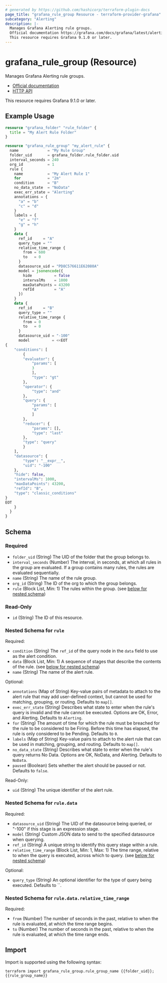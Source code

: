 ```yaml
---
# generated by https://github.com/hashicorp/terraform-plugin-docs
page_title: "grafana_rule_group Resource - terraform-provider-grafana"
subcategory: "Alerting"
description: |-
  Manages Grafana Alerting rule groups.
  Official documentation https://grafana.com/docs/grafana/latest/alerting/alerting-rulesHTTP API https://grafana.com/docs/grafana/latest/developers/http_api/alerting_provisioning/#alert-rules
  This resource requires Grafana 9.1.0 or later.
---
```


# grafana_rule_group (Resource)

Manages Grafana Alerting rule groups.

* [Official documentation](https://grafana.com/docs/grafana/latest/alerting/alerting-rules)
* [HTTP API](https://grafana.com/docs/grafana/latest/developers/http_api/alerting_provisioning/#alert-rules)

This resource requires Grafana 9.1.0 or later.

## Example Usage

```terraform
resource "grafana_folder" "rule_folder" {
  title = "My Alert Rule Folder"
}

resource "grafana_rule_group" "my_alert_rule" {
  name             = "My Rule Group"
  folder_uid       = grafana_folder.rule_folder.uid
  interval_seconds = 240
  org_id           = 1
  rule {
    name           = "My Alert Rule 1"
    for            = "2m"
    condition      = "B"
    no_data_state  = "NoData"
    exec_err_state = "Alerting"
    annotations = {
      "a" = "b"
      "c" = "d"
    }
    labels = {
      "e" = "f"
      "g" = "h"
    }
    data {
      ref_id     = "A"
      query_type = ""
      relative_time_range {
        from = 600
        to   = 0
      }
      datasource_uid = "PD8C576611E62080A"
      model = jsonencode({
        hide          = false
        intervalMs    = 1000
        maxDataPoints = 43200
        refId         = "A"
      })
    }
    data {
      ref_id     = "B"
      query_type = ""
      relative_time_range {
        from = 0
        to   = 0
      }
      datasource_uid = "-100"
      model          = <<EOT
{
    "conditions": [
        {
        "evaluator": {
            "params": [
            3
            ],
            "type": "gt"
        },
        "operator": {
            "type": "and"
        },
        "query": {
            "params": [
            "A"
            ]
        },
        "reducer": {
            "params": [],
            "type": "last"
        },
        "type": "query"
        }
    ],
    "datasource": {
        "type": "__expr__",
        "uid": "-100"
    },
    "hide": false,
    "intervalMs": 1000,
    "maxDataPoints": 43200,
    "refId": "B",
    "type": "classic_conditions"
}
EOT
    }
  }
}
```

<!-- schema generated by tfplugindocs -->
## Schema

### Required

- `folder_uid` (String) The UID of the folder that the group belongs to.
- `interval_seconds` (Number) The interval, in seconds, at which all rules in the group are evaluated. If a group contains many rules, the rules are evaluated sequentially.
- `name` (String) The name of the rule group.
- `org_id` (String) The ID of the org to which the group belongs.
- `rule` (Block List, Min: 1) The rules within the group. (see [below for nested schema](#nestedblock--rule))

### Read-Only

- `id` (String) The ID of this resource.

<a id="nestedblock--rule"></a>
### Nested Schema for `rule`

Required:

- `condition` (String) The `ref_id` of the query node in the `data` field to use as the alert condition.
- `data` (Block List, Min: 1) A sequence of stages that describe the contents of the rule. (see [below for nested schema](#nestedblock--rule--data))
- `name` (String) The name of the alert rule.

Optional:

- `annotations` (Map of String) Key-value pairs of metadata to attach to the alert rule that may add user-defined context, but cannot be used for matching, grouping, or routing. Defaults to `map[]`.
- `exec_err_state` (String) Describes what state to enter when the rule's query is invalid and the rule cannot be executed. Options are OK, Error, and Alerting. Defaults to `Alerting`.
- `for` (String) The amount of time for which the rule must be breached for the rule to be considered to be Firing. Before this time has elapsed, the rule is only considered to be Pending. Defaults to `0`.
- `labels` (Map of String) Key-value pairs to attach to the alert rule that can be used in matching, grouping, and routing. Defaults to `map[]`.
- `no_data_state` (String) Describes what state to enter when the rule's query returns No Data. Options are OK, NoData, and Alerting. Defaults to `NoData`.
- `paused` (Boolean) Sets whether the alert should be paused or not. Defaults to `false`.

Read-Only:

- `uid` (String) The unique identifier of the alert rule.

<a id="nestedblock--rule--data"></a>
### Nested Schema for `rule.data`

Required:

- `datasource_uid` (String) The UID of the datasource being queried, or "-100" if this stage is an expression stage.
- `model` (String) Custom JSON data to send to the specified datasource when querying.
- `ref_id` (String) A unique string to identify this query stage within a rule.
- `relative_time_range` (Block List, Min: 1, Max: 1) The time range, relative to when the query is executed, across which to query. (see [below for nested schema](#nestedblock--rule--data--relative_time_range))

Optional:

- `query_type` (String) An optional identifier for the type of query being executed. Defaults to ``.

<a id="nestedblock--rule--data--relative_time_range"></a>
### Nested Schema for `rule.data.relative_time_range`

Required:

- `from` (Number) The number of seconds in the past, relative to when the rule is evaluated, at which the time range begins.
- `to` (Number) The number of seconds in the past, relative to when the rule is evaluated, at which the time range ends.

## Import

Import is supported using the following syntax:

```shell
terraform import grafana_rule_group.rule_group_name {{folder_uid}};{{rule_group_name}}
```
